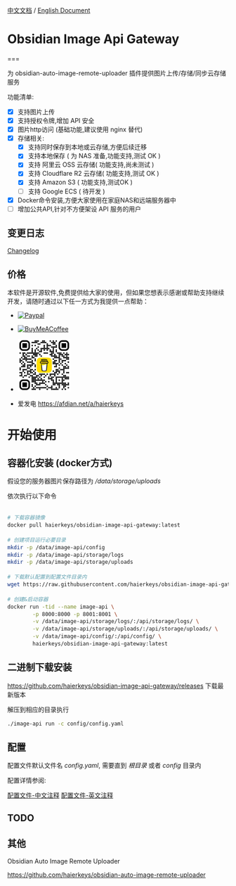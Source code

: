[中文文档](readme-zh.md) / [English Document](README.md)

# Obsidian Image Api Gateway
===

为 obsidian-auto-image-remote-uploader 插件提供图片上传/存储/同步云存储服务

功能清单:

- [x] 支持图片上传
- [x] 支持授权令牌,增加 API 安全
- [x] 图片http访问 (基础功能,建议使用 nginx 替代)
- [x] 存储相关:
  - [x] 支持同时保存到本地或云存储,方便后续迁移
  - [x] 支持本地保存 ( 为 NAS 准备,功能支持,测试 OK )
  - [x] 支持 阿里云 OSS 云存储( 功能支持,尚未测试 )
  - [x] 支持 Cloudflare R2 云存储( 功能支持,测试 OK )
  - [x] 支持 Amazon S3 ( 功能支持,测试OK )
  - [ ] 支持 Google ECS ( 待开发 )
- [x] Docker命令安装,方便大家使用在家庭NAS和远端服务器中
- [ ] 增加公共API,针对不方便架设 API 服务的用户

## 变更日志

[Changelog](https://github.com/haierkeys/obsidian-image-api-gateway/releases)



## 价格

本软件是开源软件,免费提供给大家的使用，但如果您想表示感谢或帮助支持继续开发，请随时通过以下任一方式为我提供一点帮助：

- [![Paypal](https://img.shields.io/badge/paypal-haierkeys-yellow?style=social&logo=paypal)](https://paypal.me/haierkeys)

- [<img src="https://cdn.buymeacoffee.com/buttons/v2/default-yellow.png" alt="BuyMeACoffee" width="100">](https://www.buymeacoffee.com/haierkeys)

- <img src="https://raw.githubusercontent.com/haierkeys/obsidian-auto-image-remote-uploader/main/bmc_qr.png" style="width:120px;height:auto;">

- 爱发电 https://afdian.net/a/haierkeys

# 开始使用

## 容器化安装 (docker方式)

假设您的服务器图片保存路径为 _/data/storage/uploads_

依次执行以下命令

```bash

# 下载容器镜像
docker pull haierkeys/obsidian-image-api-gateway:latest

# 创建项目运行必要目录
mkdir -p /data/image-api/config
mkdir -p /data/image-api/storage/logs
mkdir -p /data/image-api/storage/uploads

# 下载默认配置到配置文件目录内
wget https://raw.githubusercontent.com/haierkeys/obsidian-image-api-gateway/main/configs/config.yaml  -O /data/config/config.yaml

# 创建&启动容器
docker run -tid --name image-api \
        -p 8000:8000 -p 8001:8001 \
        -v /data/image-api/storage/logs/:/api/storage/logs/ \
        -v /data/image-api/storage/uploads/:/api/storage/uploads/ \
        -v /data/image-api/config/:/api/config/ \
        haierkeys/obsidian-image-api-gateway:latest

```

## 二进制下载安装

https://github.com/haierkeys/obsidian-image-api-gateway/releases 下载最新版本

解压到相应的目录执行

```bash
./image-api run -c config/config.yaml
```

## 配置

配置文件默认文件名 _config.yaml_, 需要直到 _根目录_ 或者 _config_ 目录内

配置详情参阅:

[配置文件-中文注释](config/config.yaml)
[配置文件-英文注释](config/config-en.yaml)

## TODO

## 其他

Obsidian Auto Image Remote Uploader

https://github.com/haierkeys/obsidian-auto-image-remote-uploader
